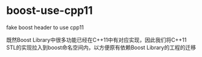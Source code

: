 ﻿boost-use-cpp11
===============

fake boost header to use cpp11

既然Boost Library中很多功能已经在C++11中有对应实现，因此我们将C++11 STL的实现拉入到boost命名空间内，以方便原有依赖Boost Library的工程的迁移
